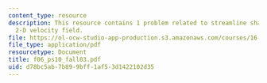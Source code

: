 ```yaml
---
content_type: resource
description: This resource contains 1 problem related to streamline shapes of the
  2-D velocity field.
file: https://ol-ocw-studio-app-production.s3.amazonaws.com/courses/16-01-unified-engineering-i-ii-iii-iv-fall-2005-spring-2006/d78bc5ab7b899bff1af53d1422102d35_f06_ps10_fall03.pdf
file_type: application/pdf
resourcetype: Document
title: f06_ps10_fall03.pdf
uid: d78bc5ab-7b89-9bff-1af5-3d1422102d35
---
```

